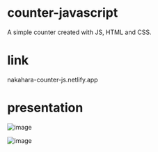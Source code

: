 # counter-javascript
A simple counter created with JS, HTML and CSS.

# link
nakahara-counter-js.netlify.app

# presentation

![image](https://github.com/nakaharan5/counter-javascript/assets/90275895/7e8b3e4f-64e2-432c-a582-fafc7a4ac62d)

![image](https://github.com/nakaharan5/counter-javascript/assets/90275895/94bc8ad8-c476-438a-8d9f-53a5f8c9814b)


